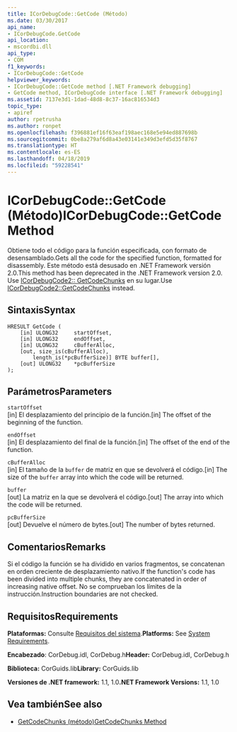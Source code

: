 ```yaml
---
title: ICorDebugCode::GetCode (Método)
ms.date: 03/30/2017
api_name:
- ICorDebugCode.GetCode
api_location:
- mscordbi.dll
api_type:
- COM
f1_keywords:
- ICorDebugCode::GetCode
helpviewer_keywords:
- ICorDebugCode::GetCode method [.NET Framework debugging]
- GetCode method, ICorDebugCode interface [.NET Framework debugging]
ms.assetid: 7137e3d1-1dad-48d8-8c37-16ac816534d3
topic_type:
- apiref
author: rpetrusha
ms.author: ronpet
ms.openlocfilehash: f396881ef16f63eaf198aec168e5e94ed887698b
ms.sourcegitcommit: 0be8a279af6d8a43e03141e349d3efd5d35f8767
ms.translationtype: HT
ms.contentlocale: es-ES
ms.lasthandoff: 04/18/2019
ms.locfileid: "59228541"
---
```

# <a name="icordebugcodegetcode-method"></a><span data-ttu-id="5396d-102">ICorDebugCode::GetCode (Método)</span><span class="sxs-lookup"><span data-stu-id="5396d-102">ICorDebugCode::GetCode Method</span></span>
<span data-ttu-id="5396d-103">Obtiene todo el código para la función especificada, con formato de desensamblado.</span><span class="sxs-lookup"><span data-stu-id="5396d-103">Gets all the code for the specified function, formatted for disassembly.</span></span> <span data-ttu-id="5396d-104">Este método está desusado en .NET Framework versión 2.0.</span><span class="sxs-lookup"><span data-stu-id="5396d-104">This method has been deprecated in the .NET Framework version 2.0.</span></span> <span data-ttu-id="5396d-105">Use [ICorDebugCode2:: GetCodeChunks](../../../../docs/framework/unmanaged-api/debugging/icordebugcode2-getcodechunks-method.md) en su lugar.</span><span class="sxs-lookup"><span data-stu-id="5396d-105">Use [ICorDebugCode2::GetCodeChunks](../../../../docs/framework/unmanaged-api/debugging/icordebugcode2-getcodechunks-method.md) instead.</span></span>  
  
## <a name="syntax"></a><span data-ttu-id="5396d-106">Sintaxis</span><span class="sxs-lookup"><span data-stu-id="5396d-106">Syntax</span></span>  
  
```  
HRESULT GetCode (  
    [in] ULONG32     startOffset,   
    [in] ULONG32     endOffset,  
    [in] ULONG32     cBufferAlloc,  
    [out, size_is(cBufferAlloc),  
        length_is(*pcBufferSize)] BYTE buffer[],  
    [out] ULONG32    *pcBufferSize  
);  
```  
  
## <a name="parameters"></a><span data-ttu-id="5396d-107">Parámetros</span><span class="sxs-lookup"><span data-stu-id="5396d-107">Parameters</span></span>  
 `startOffset`  
 <span data-ttu-id="5396d-108">[in] El desplazamiento del principio de la función.</span><span class="sxs-lookup"><span data-stu-id="5396d-108">[in] The offset of the beginning of the function.</span></span>  
  
 `endOffset`  
 <span data-ttu-id="5396d-109">[in] El desplazamiento del final de la función.</span><span class="sxs-lookup"><span data-stu-id="5396d-109">[in] The offset of the end of the function.</span></span>  
  
 `cBufferAlloc`  
 <span data-ttu-id="5396d-110">[in] El tamaño de la `buffer` de matriz en que se devolverá el código.</span><span class="sxs-lookup"><span data-stu-id="5396d-110">[in] The size of the `buffer` array into which the code will be returned.</span></span>  
  
 `buffer`  
 <span data-ttu-id="5396d-111">[out] La matriz en la que se devolverá el código.</span><span class="sxs-lookup"><span data-stu-id="5396d-111">[out] The array into which the code will be returned.</span></span>  
  
 `pcBufferSize`  
 <span data-ttu-id="5396d-112">[out] Devuelve el número de bytes.</span><span class="sxs-lookup"><span data-stu-id="5396d-112">[out] The number of bytes returned.</span></span>  
  
## <a name="remarks"></a><span data-ttu-id="5396d-113">Comentarios</span><span class="sxs-lookup"><span data-stu-id="5396d-113">Remarks</span></span>  
 <span data-ttu-id="5396d-114">Si el código la función se ha dividido en varios fragmentos, se concatenan en orden creciente de desplazamiento nativo.</span><span class="sxs-lookup"><span data-stu-id="5396d-114">If the function's code has been divided into multiple chunks, they are concatenated in order of increasing native offset.</span></span> <span data-ttu-id="5396d-115">No se comprueban los límites de la instrucción.</span><span class="sxs-lookup"><span data-stu-id="5396d-115">Instruction boundaries are not checked.</span></span>  
  
## <a name="requirements"></a><span data-ttu-id="5396d-116">Requisitos</span><span class="sxs-lookup"><span data-stu-id="5396d-116">Requirements</span></span>  
 <span data-ttu-id="5396d-117">**Plataformas:** Consulte [Requisitos del sistema](../../../../docs/framework/get-started/system-requirements.md).</span><span class="sxs-lookup"><span data-stu-id="5396d-117">**Platforms:** See [System Requirements](../../../../docs/framework/get-started/system-requirements.md).</span></span>  
  
 <span data-ttu-id="5396d-118">**Encabezado**: CorDebug.idl, CorDebug.h</span><span class="sxs-lookup"><span data-stu-id="5396d-118">**Header:** CorDebug.idl, CorDebug.h</span></span>  
  
 <span data-ttu-id="5396d-119">**Biblioteca:** CorGuids.lib</span><span class="sxs-lookup"><span data-stu-id="5396d-119">**Library:** CorGuids.lib</span></span>  
  
 <span data-ttu-id="5396d-120">**Versiones de .NET framework:** 1.1, 1.0</span><span class="sxs-lookup"><span data-stu-id="5396d-120">**.NET Framework Versions:** 1.1, 1.0</span></span>  
  
## <a name="see-also"></a><span data-ttu-id="5396d-121">Vea también</span><span class="sxs-lookup"><span data-stu-id="5396d-121">See also</span></span>

- [<span data-ttu-id="5396d-122">GetCodeChunks (método)</span><span class="sxs-lookup"><span data-stu-id="5396d-122">GetCodeChunks Method</span></span>](../../../../docs/framework/unmanaged-api/debugging/icordebugcode2-getcodechunks-method.md)
